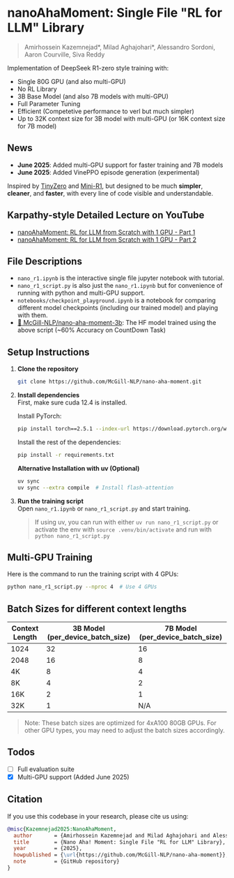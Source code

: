 # nanoAhaMoment: Single File "RL for LLM" Library
> Amirhossein Kazemnejad*, Milad Aghajohari*, Alessandro Sordoni, Aaron Courville, Siva Reddy

Implementation of DeepSeek R1-zero style training with:

- Single 80G GPU (and also multi-GPU)
- No RL Library 
- 3B Base Model (and also 7B models with multi-GPU)
- Full Parameter Tuning 
- Efficient (Competetive performance to verl but much simpler)
- Up to 32K context size for 3B model with multi-GPU (or 16K context size for 7B model)

## News
- **June 2025**: Added multi-GPU support for faster training and 7B models
- **June 2025**: Added VinePPO episode generation (experimental)

Inspired by [TinyZero](https://github.com/Jiayi-Pan/TinyZero) and [Mini-R1](https://www.philschmid.de/mini-deepseek-r1), but designed to be much **simpler**, **cleaner**, and **faster**, with every line of code visible and understandable.

## Karpathy-style Detailed Lecture on YouTube

- [nanoAhaMoment: RL for LLM from Scratch with 1 GPU - Part 1](https://youtu.be/ZMO5tv30ri8)
- [nanoAhaMoment: RL for LLM from Scratch with 1 GPU - Part 2](https://youtu.be/dxhCyhc_bcQ)

## File Descriptions
- `nano_r1.ipynb` is the interactive single file jupyter notebook with tutorial.
- `nano_r1_script.py` is also just the `nano_r1.ipynb` but for convenience of running with python and multi-GPU support.
- `notebooks/checkpoint_playground.ipynb` is a notebook for comparing different model checkpoints (including our trained model) and playing with them.
- [🤗 McGill-NLP/nano-aha-moment-3b](https://huggingface.co/McGill-NLP/nano-aha-moment-3b): The HF model trained using the above script (~60\% Accuracy on CountDown Task)

## Setup Instructions

1. **Clone the repository**  
   ```bash
   git clone https://github.com/McGill-NLP/nano-aha-moment.git
   ```

2. **Install dependencies**  
   First, make sure cuda 12.4 is installed.
   
   Install PyTorch:
   ```bash
   pip install torch==2.5.1 --index-url https://download.pytorch.org/whl/cu124
   ```
   
   Install the rest of the dependencies:
   ```bash
   pip install -r requirements.txt
   ```

   **Alternative Installation with uv (Optional)**  
   ```bash
   uv sync
   uv sync --extra compile  # Install flash-attention
   ```

3. **Run the training script**  
   Open `nano_r1.ipynb` or `nano_r1_script.py` and start training.

   > If using uv, you can run with either `uv run nano_r1_script.py` or activate the env with `source .venv/bin/activate` and run with `python nano_r1_script.py`

## Multi-GPU Training
Here is the command to run the training script with 4 GPUs:
```bash
python nano_r1_script.py --nproc 4  # Use 4 GPUs
```

## Batch Sizes for different context lengths

| Context Length | 3B Model (per_device_batch_size) | 7B Model (per_device_batch_size) |
|---------------|----------------------------------|----------------------------------|
| 1024            | 32                               | 16                               |
| 2048            | 16                               | 8                               |
| 4K            | 8                               | 4                               |
| 8K            | 4                               | 2                                |
| 16K           | 2                                | 1                                |
| 32K           | 1                                | N/A                              |

> Note: These batch sizes are optimized for 4xA100 80GB GPUs. For other GPU types, you may need to adjust the batch sizes accordingly.

## Todos
- [ ] Full evaluation suite
- [x] Multi-GPU support (Added June 2025)

## Citation
If you use this codebase in your research, please cite us using:

```bibtex
@misc{Kazemnejad2025:NanoAhaMoment,
  author       = {Amirhossein Kazemnejad and Milad Aghajohari and Alessandro Sordoni and Aaron Courville and Siva Reddy},
  title        = {Nano Aha! Moment: Single File "RL for LLM" Library},
  year         = {2025},
  howpublished = {\url{https://github.com/McGill-NLP/nano-aha-moment}},
  note         = {GitHub repository}
}
```
